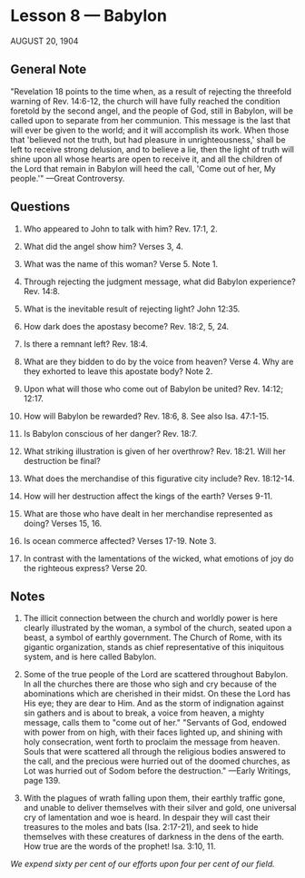 # Lesson 8 — Babylon

AUGUST 20, 1904

## General Note

"Revelation 18 points to the time when, as a result of rejecting the threefold warning of Rev. 14:6-12, the church will have fully reached the condition foretold by the second angel, and the people of God, still in Babylon, will be called upon to separate from her communion. This message is the last that will ever be given to the world; and it will accomplish its work. When those that 'believed not the truth, but had pleasure in unrighteousness,' shall be left to receive strong delusion, and to believe a lie, then the light of truth will shine upon all whose hearts are open to receive it, and all the children of the Lord that remain in Babylon will heed the call, 'Come out of her, My people.'" —Great Controversy.

## Questions

1. Who appeared to John to talk with him? Rev. 17:1, 2.

2. What did the angel show him? Verses 3, 4.

3. What was the name of this woman? Verse 5. Note 1.

4. Through rejecting the judgment message, what did Babylon experience? Rev. 14:8.

5. What is the inevitable result of rejecting light? John 12:35.

6. How dark does the apostasy become? Rev. 18:2, 5, 24.

7. Is there a remnant left? Rev. 18:4.

8. What are they bidden to do by the voice from heaven? Verse 4. Why are they exhorted to leave this apostate body? Note 2.

9. Upon what will those who come out of Babylon be united? Rev. 14:12; 12:17.

10. How will Babylon be rewarded? Rev. 18:6, 8. See also Isa. 47:1-15.

11. Is Babylon conscious of her danger? Rev. 18:7.

12. What striking illustration is given of her overthrow? Rev. 18:21. Will her destruction be final?

13. What does the merchandise of this figurative city include? Rev. 18:12-14.

14. How will her destruction affect the kings of the earth? Verses 9-11.

15. What are those who have dealt in her merchandise represented as doing? Verses 15, 16.

16. Is ocean commerce affected? Verses 17-19. Note 3.

17. In contrast with the lamentations of the wicked, what emotions of joy do the righteous express? Verse 20.

## Notes

1. The illicit connection between the church and worldly power is here clearly illustrated by the woman, a symbol of the church, seated upon a beast, a symbol of earthly government. The Church of Rome, with its gigantic organization, stands as chief representative of this iniquitous system, and is here called Babylon.

2. Some of the true people of the Lord are scattered throughout Babylon. In all the churches there are those who sigh and cry because of the abominations which are cherished in their midst. On these the Lord has His eye; they are dear to Him. And as the storm of indignation against sin gathers and is about to break, a voice from heaven, a mighty message, calls them to "come out of her." "Servants of God, endowed with power from on high, with their faces lighted up, and shining with holy consecration, went forth to proclaim the message from heaven. Souls that were scattered all through the religious bodies answered to the call, and the precious were hurried out of the doomed churches, as Lot was hurried out of Sodom before the destruction." —Early Writings, page 139.

3. With the plagues of wrath falling upon them, their earthly traffic gone, and unable to deliver themselves with their silver and gold, one universal cry of lamentation and woe is heard. In despair they will cast their treasures to the moles and bats (Isa. 2:17-21), and seek to hide themselves with these creatures of darkness in the dens of the earth. How true are the words of the prophet! Isa. 3:10, 11.

*We expend sixty per cent of our efforts upon four per cent of our field.*